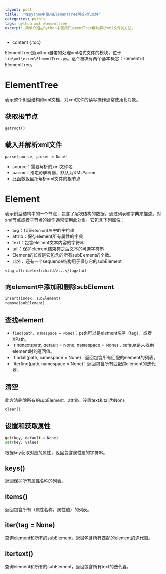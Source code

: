 ```yaml
---
layout: post
title:  "在python中使用ElementTree解析xml文件"
categories: python
tags: python xml elementtree
excerpt: 简单介绍在Python中使用ElementTree模块解析xml文件的方法。
---
```


* content
{:toc}

ElementTree是python自带的处理xml格式文件的模块，位于`lib\xml\etree\ElementTree.py`。这个模块有两个基本概念：Element和ElementTree。

# ElementTree
表示整个树型结构的xml文档，对xml文件的读写操作通常使用此对象。

## 获取根节点
`getroot()`

## 载入并解析xml文件
`parse(source, parser = None)`
- source：需要解析的xml文件名
- parser：指定的解析器，默认为XMLParser
- 此函数返回所解析xml文件的根节点

# Element
表示树型结构中的一个节点，包含了层次结构的数据，通过列表和字典来描述。对xml节点或者子节点的操作通常使用此对象。它包含下列属性：
  - tag：代表element名字的字符串
  - attrib：保存element所有属性的字典
  - text：包含element文本内容的字符串
  - tail：保护element结束符之后文本的可选字符串
  - Element的长度是它包含的所有subElement的个数。
  - 此外，还有一个sequence结构用于保存它的subElement

  `<tag attrib>text<child/>...</tag>tail`

## 向element中添加和删除subElement
```python
insert(index, subElement)
remove(subElement)
```

## 查找element
- `find(path, namespace = None)`：path可以是element名字（tag），或者XPath。
- `findnext(path, default = None, namespace = None)：default是未找到element时的返回值。
- `findall(path, namespace = None)：返回包含所有匹配的element的列表。
- `iterfind(path, namespace = None)：返回包含所有匹配的element的迭代器。

## 清空
此方法删除所有的subElement，attrib，设置text和tail为None
```python
clear()
```

## 设置和获取属性
```python
get(key, default = None)
set(key, value)
```
根据key获取对应的属性，返回包含属性值的字符串。

## keys()
返回保护所有属性名称的列表。

## items()
返回包含所有（属性名称，属性值）的列表。

## iter(tag = None)
查询element和所有的subElement，返回包含所有匹配的element的迭代器。

## itertext()
查询element和所有的subElement，返回包含所有text的迭代器。
